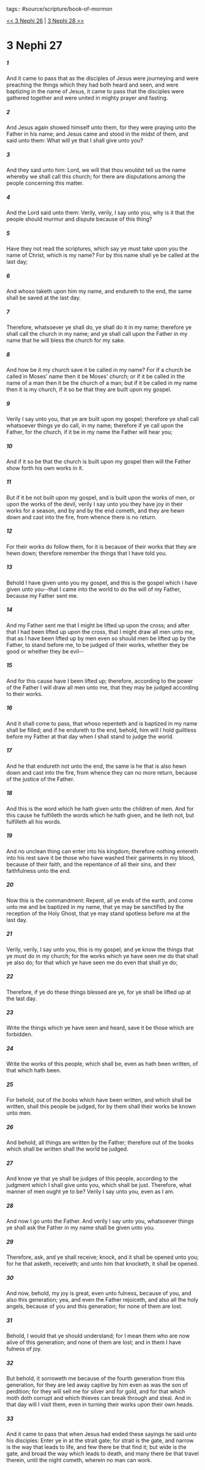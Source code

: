 tags:: #source/scripture/book-of-mormon

[<< 3 Nephi 26](/book-of-mormon/11_3_Nephi/3_Nephi_26.md) | [3 Nephi 28 >>](/book-of-mormon/11_3_Nephi/3_Nephi_28.md)

# 3 Nephi 27

##### 1

And it came to pass that as the disciples of Jesus were journeying and were preaching the things which they had both heard and seen, and were baptizing in the name of Jesus, it came to pass that the disciples were gathered together and were united in mighty prayer and fasting.

##### 2

And Jesus again showed himself unto them, for they were praying unto the Father in his name; and Jesus came and stood in the midst of them, and said unto them: What will ye that I shall give unto you?

##### 3

And they said unto him: Lord, we will that thou wouldst tell us the name whereby we shall call this church; for there are disputations among the people concerning this matter.

##### 4

And the Lord said unto them: Verily, verily, I say unto you, why is it that the people should murmur and dispute because of this thing?

##### 5

Have they not read the scriptures, which say ye must take upon you the name of Christ, which is my name? For by this name shall ye be called at the last day;

##### 6

And whoso taketh upon him my name, and endureth to the end, the same shall be saved at the last day.

##### 7

Therefore, whatsoever ye shall do, ye shall do it in my name; therefore ye shall call the church in my name; and ye shall call upon the Father in my name that he will bless the church for my sake.

##### 8

And how be it my church save it be called in my name? For if a church be called in Moses' name then it be Moses' church; or if it be called in the name of a man then it be the church of a man; but if it be called in my name then it is my church, if it so be that they are built upon my gospel.

##### 9

Verily I say unto you, that ye are built upon my gospel; therefore ye shall call whatsoever things ye do call, in my name; therefore if ye call upon the Father, for the church, if it be in my name the Father will hear you;

##### 10

And if it so be that the church is built upon my gospel then will the Father show forth his own works in it.

##### 11

But if it be not built upon my gospel, and is built upon the works of men, or upon the works of the devil, verily I say unto you they have joy in their works for a season, and by and by the end cometh, and they are hewn down and cast into the fire, from whence there is no return.

##### 12

For their works do follow them, for it is because of their works that they are hewn down; therefore remember the things that I have told you.

##### 13

Behold I have given unto you my gospel, and this is the gospel which I have given unto you--that I came into the world to do the will of my Father, because my Father sent me.

##### 14

And my Father sent me that I might be lifted up upon the cross; and after that I had been lifted up upon the cross, that I might draw all men unto me, that as I have been lifted up by men even so should men be lifted up by the Father, to stand before me, to be judged of their works, whether they be good or whether they be evil--

##### 15

And for this cause have I been lifted up; therefore, according to the power of the Father I will draw all men unto me, that they may be judged according to their works.

##### 16

And it shall come to pass, that whoso repenteth and is baptized in my name shall be filled; and if he endureth to the end, behold, him will I hold guiltless before my Father at that day when I shall stand to judge the world.

##### 17

And he that endureth not unto the end, the same is he that is also hewn down and cast into the fire, from whence they can no more return, because of the justice of the Father.

##### 18

And this is the word which he hath given unto the children of men. And for this cause he fulfilleth the words which he hath given, and he lieth not, but fulfilleth all his words.

##### 19

And no unclean thing can enter into his kingdom; therefore nothing entereth into his rest save it be those who have washed their garments in my blood, because of their faith, and the repentance of all their sins, and their faithfulness unto the end.

##### 20

Now this is the commandment: Repent, all ye ends of the earth, and come unto me and be baptized in my name, that ye may be sanctified by the reception of the Holy Ghost, that ye may stand spotless before me at the last day.

##### 21

Verily, verily, I say unto you, this is my gospel; and ye know the things that ye must do in my church; for the works which ye have seen me do that shall ye also do; for that which ye have seen me do even that shall ye do;

##### 22

Therefore, if ye do these things blessed are ye, for ye shall be lifted up at the last day.

##### 23

Write the things which ye have seen and heard, save it be those which are forbidden.

##### 24

Write the works of this people, which shall be, even as hath been written, of that which hath been.

##### 25

For behold, out of the books which have been written, and which shall be written, shall this people be judged, for by them shall their works be known unto men.

##### 26

And behold, all things are written by the Father; therefore out of the books which shall be written shall the world be judged.

##### 27

And know ye that ye shall be judges of this people, according to the judgment which I shall give unto you, which shall be just. Therefore, what manner of men ought ye to be? Verily I say unto you, even as I am.

##### 28

And now I go unto the Father. And verily I say unto you, whatsoever things ye shall ask the Father in my name shall be given unto you.

##### 29

Therefore, ask, and ye shall receive; knock, and it shall be opened unto you; for he that asketh, receiveth; and unto him that knocketh, it shall be opened.

##### 30

And now, behold, my joy is great, even unto fulness, because of you, and also this generation; yea, and even the Father rejoiceth, and also all the holy angels, because of you and this generation; for none of them are lost.

##### 31

Behold, I would that ye should understand; for I mean them who are now alive of this generation; and none of them are lost; and in them I have fulness of joy.

##### 32

But behold, it sorroweth me because of the fourth generation from this generation, for they are led away captive by him even as was the son of perdition; for they will sell me for silver and for gold, and for that which moth doth corrupt and which thieves can break through and steal. And in that day will I visit them, even in turning their works upon their own heads.

##### 33

And it came to pass that when Jesus had ended these sayings he said unto his disciples: Enter ye in at the strait gate; for strait is the gate, and narrow is the way that leads to life, and few there be that find it; but wide is the gate, and broad the way which leads to death, and many there be that travel therein, until the night cometh, wherein no man can work.
